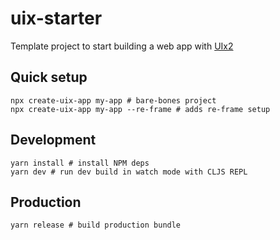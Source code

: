 # uix-starter
Template project to start building a web app with [UIx2](https://github.com/pitch-io/uix)

## Quick setup
```
npx create-uix-app my-app # bare-bones project
npx create-uix-app my-app --re-frame # adds re-frame setup
```

## Development
```shell
yarn install # install NPM deps
yarn dev # run dev build in watch mode with CLJS REPL
```

## Production
```shell
yarn release # build production bundle
```
